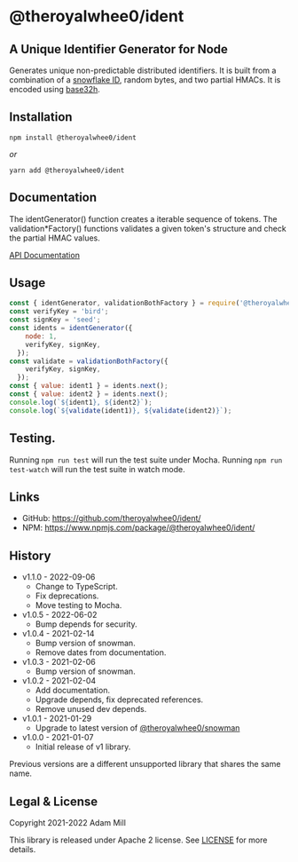 # @theroyalwhee0/ident

## A Unique Identifier Generator for Node
Generates unique non-predictable distributed identifiers.
It is built from a combination of a [snowflake ID](https://github.com/theroyalwhee0/snowman/), random bytes, and two partial HMACs. It is encoded using [base32h](https://base32h.github.io/).


## Installation
`npm install @theroyalwhee0/ident`

*or*

`yarn add @theroyalwhee0/ident`


## Documentation
The identGenerator() function creates a iterable sequence of tokens. The validation*Factory() functions validates a given token's structure and check the partial HMAC values.

[API Documentation](https://theroyalwhee0.github.io/ident/)


## Usage
```js
const { identGenerator, validationBothFactory } = require('@theroyalwhee0/ident');
const verifyKey = 'bird';
const signKey = 'seed';
const idents = identGenerator({
    node: 1,
    verifyKey, signKey,
  });
const validate = validationBothFactory({
    verifyKey, signKey,
  });
const { value: ident1 } = idents.next();
const { value: ident2 } = idents.next();
console.log(`${ident1}, ${ident2}`);
console.log(`${validate(ident1)}, ${validate(ident2)}`);
```

## Testing.
Running ```npm run test``` will run the test suite under Mocha. Running ```npm run test-watch``` will run the test suite in watch mode.


## Links
- GitHub: https://github.com/theroyalwhee0/ident/
- NPM: https://www.npmjs.com/package/@theroyalwhee0/ident/


## History
- v1.1.0  - 2022-09-06
  - Change to TypeScript.
  - Fix deprecations.
  - Move testing to Mocha.
- v1.0.5 - 2022-06-02
  - Bump depends for security.
- v1.0.4 - 2021-02-14
  - Bump version of snowman.
  - Remove dates from documentation.
- v1.0.3 - 2021-02-06
  - Bump version of snowman.
- v1.0.2 - 2021-02-04
  - Add documentation.
  - Upgrade depends, fix deprecated references.
  - Remove unused dev depends.
- v1.0.1 - 2021-01-29
  - Upgrade to latest version of [@theroyalwhee0/snowman](https://www.npmjs.com/package/@theroyalwhee0/snowman/)
- v1.0.0 - 2021-01-07
  - Initial release of v1 library.

 Previous versions are a different unsupported library that shares the same name.


## Legal & License
Copyright 2021-2022 Adam Mill

This library is released under Apache 2 license. See [LICENSE](https://github.com/theroyalwhee0/ident/blob/master/LICENSE) for more details.
